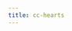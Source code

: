 ```yaml
---
title: cc-hearts
---
```


<script setup>
import Introduce from '../layouts/introduce'
</script>

<Introduce />
